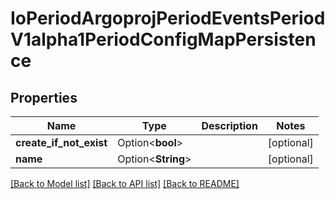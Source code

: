 # IoPeriodArgoprojPeriodEventsPeriodV1alpha1PeriodConfigMapPersistence

## Properties

Name | Type | Description | Notes
------------ | ------------- | ------------- | -------------
**create_if_not_exist** | Option<**bool**> |  | [optional]
**name** | Option<**String**> |  | [optional]

[[Back to Model list]](../README.md#documentation-for-models) [[Back to API list]](../README.md#documentation-for-api-endpoints) [[Back to README]](../README.md)


